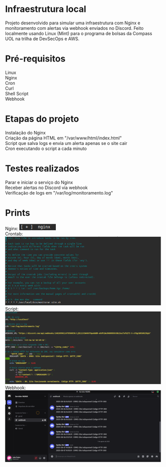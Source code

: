 # Infraestrutura local
Projeto desenvolvido para simular uma infraestrutura com Nginx e monitoramento com alertas via webhook enviados no Discord. Feito localmente usando Linux (Mint) para o programa de bolsas da Compass UOL na trilha de DevSecOps e AWS.

# Pré-requisitos
Linux  
Nginx  
Cron  
Curl  
Shell Script  
Webhook  

# Etapas do projeto
Instalação do Nginx  
Criação da página HTML em "/var/www/html/index.html"  
Script que salva logs e envia um alerta apenas se o site cair  
Cron executando o script a cada minuto  

# Testes realizados
Parar e iniciar o serviço do Nginx  
Receber alertas no Discord via webhook  
Verificação de logs em "/var/log/monitoramento.log"  

# Prints
Nginx: ![serviconginx1png](servico_nginx1.png)  
Crontab: ![crontabpng](crontab1.png)  
Script: ![scriptpng](script1.png)  
Webhook: ![discordpng](discord.png)  
